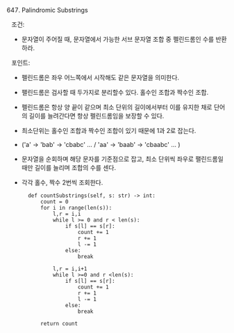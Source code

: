 647. Palindromic Substrings

조건:
- 문자열이 주어질 때, 문자열에서 가능한 서브 문자열 조합 중 펠린드롬인 수를 반환하라.

포인트:
- 펠린드롬은 좌우 어느쪽에서 시작해도 같은 문자열을 의미한다.
- 팰린드롬은 검사할 때 두가지로 분리할수 있다. 홀수인 조합과 짝수인 조합.
- 펠린드롬은 항상 양 끝이 같으며 최소 단위의 길이에서부터 이를 유지한 채로 단어의 길이를 늘려간다면 항상 펠린드롬임을 보장할 수 있다.
- 최소단위는 홀수인 조합과 짝수인 조합이 있기 때문에 1과 2로 잡는다.
- ('a' -> 'bab' -> 'cbabc' ... / 'aa' -> 'baab' -> 'cbaabc' ... )
- 문자열을 순회하며 해당 문자를 기준점으로 잡고, 최소 단위씩 좌우로 팰린드롬일 때만 길이를 늘리며 조합의 수를 센다.
- 각각 홀수, 짝수 2번씩 조회한다.

        def countSubstrings(self, s: str) -> int:
            count = 0
            for i in range(len(s)):
                l,r = i,i
                while l >= 0 and r < len(s):
                    if s[l] == s[r]:
                        count += 1
                        r += 1
                        l -= 1
                    else:
                        break

                l,r = i,i+1
                while l >=0 and r <len(s):
                    if s[l] == s[r]:
                        count += 1
                        r += 1
                        l -= 1
                    else:
                        break

            return count
